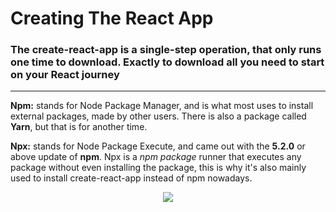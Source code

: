# **Creating The React App**

### The create-react-app is a single-step operation, that only runs one time to download. Exactly to download all you need to start on your React journey

---

**Npm:** stands for Node Package Manager, and is what most uses to install external packages, made by other users. There is also a package called **Yarn**, but that is for another time.

**Npx:** stands for Node Package Execute, and came out with the **5.2.0** or above update of **npm**. Npx is a *npm package* runner that executes any package without even installing the package, this is why it's also mainly used to install create-react-app instead of npm nowadays.

<p align="center">
  <img src="https://i.giphy.com/media/l4EoT59vRYdTSi6vS/giphy.gif" />
</p>